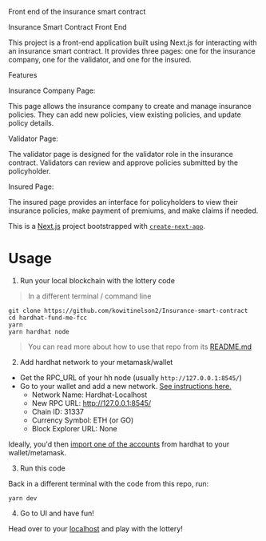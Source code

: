 Front end of the insurance smart contract 

Insurance Smart Contract Front End

This project is a front-end application built using Next.js for interacting with an insurance smart contract. It provides three pages: one for the insurance company, one for the validator, and one for the insured.

Features

Insurance Company Page: 

This page allows the insurance company to create and manage insurance policies. They can add new policies, view existing policies, and update policy details.

Validator Page: 

The validator page is designed for the validator role in the insurance contract. Validators can review and approve policies submitted by the policyholder. 

Insured Page: 

The insured page provides an interface for policyholders to view their insurance policies, make payment of premiums, and make claims if needed.

This is a [Next.js](https://nextjs.org/) project bootstrapped with [`create-next-app`](https://github.com/vercel/next.js/tree/canary/packages/create-next-app).

# Usage

1. Run your local blockchain with the lottery code

> In a different terminal / command line

```
git clone https://github.com/kowitinelson2/Insurance-smart-contract
cd hardhat-fund-me-fcc
yarn 
yarn hardhat node
```

> You can read more about how to use that repo from its [README.md](https://github.com/kowitinelson2/Insurance-smart-contract/README.md)


2. Add hardhat network to your metamask/wallet

- Get the RPC_URL of your hh node (usually `http://127.0.0.1:8545/`)
- Go to your wallet and add a new network. [See instructions here.](https://metamask.zendesk.com/hc/en-us/articles/360043227612-How-to-add-a-custom-network-RPC)
  - Network Name: Hardhat-Localhost
  - New RPC URL: http://127.0.0.1:8545/
  - Chain ID: 31337
  - Currency Symbol: ETH (or GO)
  - Block Explorer URL: None

Ideally, you'd then [import one of the accounts](https://metamask.zendesk.com/hc/en-us/articles/360015489331-How-to-import-an-Account) from hardhat to your wallet/metamask. 

3. Run this code

Back in a different terminal with the code from this repo, run:

```
yarn dev
```

4. Go to UI and have fun!

Head over to your [localhost](http://localhost:3000) and play with the lottery!


